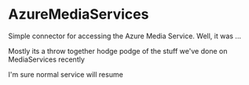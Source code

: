 AzureMediaServices
==================

Simple connector for accessing the Azure Media Service.
Well, it was ...

Mostly its a throw together hodge podge of the stuff we've done on MediaServices recently

I'm sure normal service will resume